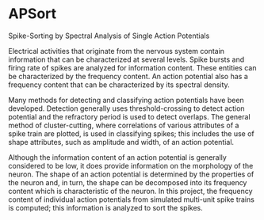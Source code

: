 # APSort
Spike-Sorting by Spectral Analysis of Single Action Potentials

Electrical activities that originate from the nervous system contain information
that can be characterized at several levels. Spike bursts and firing rate of spikes
are analyzed for information content. These entities can be characterized by the
frequency content. An action potential also has a frequency content that can be
characterized by its spectral density.

Many methods for detecting and classifying action potentials have been developed.
Detection generally uses threshold-crossing to detect action potential and the
refractory period is used to detect overlaps. The general method of cluster-cutting,
where correlations of various attributes of a spike train are plotted, is used in
classifying spikes; this includes the use of shape attributes, such as amplitude and
width, of an action potential.

Although the information content of an action potential is generally considered to be low,
it does provide information on the morphology of the neuron. The shape of an action potential
is determined by the properties of the neuron and, in turn, the shape can be decomposed into
its frequency content which is characteristic of the neuron. In this project, the frequency
content of individual action potentials from simulated multi-unit spike trains is computed;
this information is analyzed to sort the spikes.

